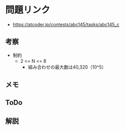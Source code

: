 # 問題リンク
- https://atcoder.jp/contests/abc145/tasks/abc145_c

## 考察
- 制約
    - 2 <= N <= 8
        - 組み合わせの最大数は40,320（10^5）

## メモ

## ToDo

## 解説